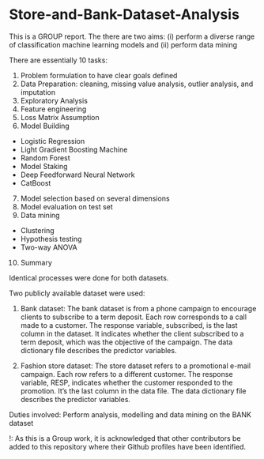 # Store-and-Bank-Dataset-Analysis
This is a GROUP report. The there are two aims: (i) perform a diverse range of classification machine learning models and (ii) perform data mining 

There are essentially 10 tasks:
1. Problem formulation to have clear goals defined
2. Data Preparation: cleaning, missing value analysis, outlier analysis, and imputation
3. Exploratory Analysis
4. Feature engineering
5. Loss Matrix Assumption
6. Model Building
- Logistic Regression
- Light Gradient Boosting Machine
- Random Forest 
- Model Staking
- Deep Feedforward Neural Network
- CatBoost
7. Model selection based on several dimensions
8. Model evaluation on test set
9. Data mining
- Clustering
- Hypothesis testing 
- Two-way ANOVA
10. Summary

Identical processes were done for both datasets.

Two publicly available dataset were used:
1. Bank dataset: The bank dataset is from a phone campaign to encourage clients to subscribe to a term deposit. 
Each row corresponds to a call made to a customer. The response variable, subscribed, is the last column in the dataset. It indicates whether the client subscribed to a term deposit, which was the objective of the campaign. 
The data dictionary file describes the predictor variables.

2. Fashion store dataset: The store dataset refers to a promotional e-mail campaign. 
Each row refers to a different customer. The response variable, RESP, indicates whether the customer responded to the promotion. It’s the last column in the data file.
The data dictionary file describes the predictor variables.

Duties involved: Perform analysis, modelling and data mining on the BANK dataset

!: As this is a Group work, it is acknowledged that other contributors be added to this repository where their Github profiles have been identified.
